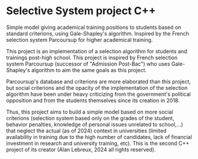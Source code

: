 # Selective System project C++
Simple model giving academical training positions to students based on standard criterions, using Gale-Shapley's algorithm. Inspired by the French selection system Parcoursup for higher academical training.

This project is an implementation of a selection algorithm for students and trainings post-high school. This project is inspired by French selection system Parcoursup (successor of "Admission Post-Bac") who uses Gale-Shapley's algorithm to aim the same goals as this project. 

Parcoursup's database and criterions are more elaborated than this project, but social criterions and the opacity of the implementation of the selection algorithm have been under heavy criticizing from the government's political opposition and from the students themselves since its creation in 2018.

Thus, this project aims to build a simple model based on more social criterions (selection system based only on the grades of the student, behavior penalties, knowledge of personal issues unrelated to school,...) that neglect the actual (as of 2024) context in universities (limited availability in training due to the high number of candidates, lack of financial investment in research and university training, etc). This is the second C++ project of its creator (Alan Lebreux, 2024 all rights reserved).
